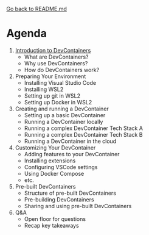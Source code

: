 [Go back to README.md](../README.md)

# Agenda
1. [Introduction to DevContainers](introduction-to-dev-containers.md)
    - What are DevContainers?
    - Why use DevContainers?
    - How do DevContainers work?
2. Preparing Your Environment
    - Installing Visual Studio Code
    - Installing WSL2
    - Setting up git in WSL2
    - Setting up Docker in WSL2
3. Creating and running a DevContainer
    - Setting up a basic DevContainer
    - Running a DevContainer locally
    - Running a complex DevContainer Tech Stack A
    - Running a complex DevContainer Tech Stack B
    - Running a DevContainer in the cloud
4. Customizing Your DevContainer
    - Adding features to your DevContainer
    - Installing extensions
    - Configuring VSCode settings
    - Using Docker Compose
    - etc.
5. Pre-built DevContainers
    - Structure of pre-built DevContainers
    - Pre-building DevContainers
    - Sharing and using pre-built DevContainers
6. Q&A
    - Open floor for questions
    - Recap key takeaways

